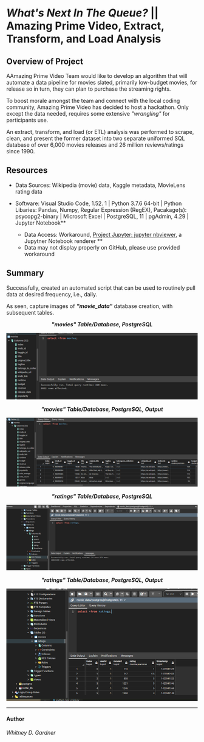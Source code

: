 #  _What's Next In The Queue?_ || Amazing Prime Video, Extract, Transform, and Load Analysis


## Overview of Project

AAmazing Prime Video Team would like to develop an algorithm that will automate a data pipeline for movies slated, primarily low-budget movies, for release so in turn, they can plan to purchase the streaming rights.

To boost morale amongst the team and connect with the local coding community, Amazing Prime Video has decided to host a hackathon. Only except the data needed, requires some extensive _"wrangling"_ for participants use.

An extract, transform, and load (or ETL) analysis was performed to scrape, clean, and present the former dataset into two separate uniformed SQL database of over 6,000 movies releases and 26 million reviews/ratings since 1990.



## Resources
* Data Sources: Wikipedia (movie) data, Kaggle metadata, MovieLens rating data

* Software: Visual Studio Code, 1.52. 1 | Python 3.7.6 64-bit  | Python Libaries: Pandas, Numpy, Regular Expression (RegEX), Pacakage(s): psycopg2-binary | Microsoft Excel | PostgreSQL, 11 | pgAdmin, 4.29 | Jupyter Notebook** 

    * Data Access: Workaround, [Project Jupyter: jupyter nbviewer](https://nbviewer.jupyter.org/), a Jupytner Notebook renderer **
     * Data may not display properly on GitHub, please use provided workaround


## Summary
Successfully, created an automated script that can be used to routinely pull data at desired frequency, i.e., daily.

As seen, capture images of _**"movie_data"**_ database creation, with subsequent tables.


<p align="center">
  <i><b>"movies" Table/Database, PostgreSQL</b></i> 
 </p>
<p align="center">
  <img src="resources/movies_query_msg.png"/>
</p>

<p align="center">
  <i><b>"movies" Table/Database, PostgreSQL, Output</b></i> 
 </p>
<p align="center">
  <img src="resources/movies_query.png"/>
</p>

<p align="center">
  <i><b>"ratings" Table/Database, PostgreSQL</b></i> 
 </p>
<p align="center">
  <img src="resources/ratings_query_msg_col.png"/>
</p>

<p align="center">
  <i><b>"ratings" Table/Database, PostgreSQL, Output</b></i> 
 </p>
<p align="center">
  <img src="resources/ratings_query.png"/>
</p>

***

#### Author

_Whitney D. Gardner_
